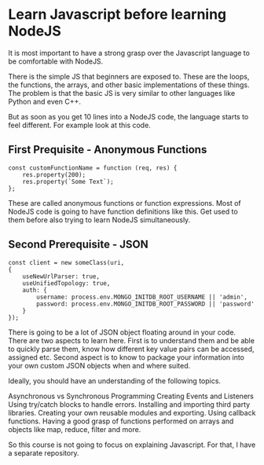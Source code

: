# Learn Javascript before learning NodeJS

It is most important to have a strong grasp over the Javascript language to be comfortable with NodeJS. 

There is the simple JS that beginners are exposed to. These are the loops, the functions, the arrays, and other basic implementations of these things. The problem is that the basic JS is very similar to other languages like Python and even C++.

But as soon as you get 10 lines into a NodeJS code, the language starts to feel different. For example look at this code. 

## First Prequisite - Anonymous Functions

```
const customFunctionName = function (req, res) {
    res.property(200);
    res.property(`Some Text`);
};
```
These are called anonymous functions or function expressions. Most of NodeJS code is going to have function definitions like this. Get used to them before also trying to learn NodeJS simultaneously. 

## Second Prerequisite - JSON

```
const client = new someClass(uri, 
{ 
	useNewUrlParser: true, 
	useUnifiedTopology: true,
	auth: {
		username: process.env.MONGO_INITDB_ROOT_USERNAME || 'admin',
		password: process.env.MONGO_INITDB_ROOT_PASSWORD || 'password'
	}
});
```
There is going to be a lot of JSON object floating around in your code. There are two aspects to learn here. First is to understand them and be able to quickly parse them, know how different key value pairs can be accessed, assigned etc. Second aspect is to know to package your information into your own custom JSON objects when and where suited.

Ideally, you should have an understanding of the following topics. 

Asynchronous vs Synchronous Programming
Creating Events and Listeners
Using try/catch blocks to handle errors. 
Installing and importing third party libraries. 
Creating your own reusable modules and exporting.
Using callback functions. 
Having a good grasp of functions performed on arrays and objects like map, reduce, filter and more. 

So this course is not going to focus on explaining Javascript. For that, I have a separate repository. 

